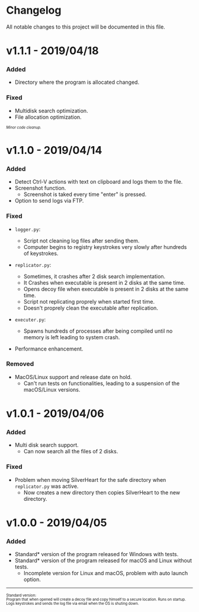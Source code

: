 # Changelog
All notable changes to this project will be documented in this file.

# v1.1.1 - 2019/04/18

### Added

- Directory where the program is allocated changed.

### Fixed

- Multidisk search optimization.
- File allocation optimization.

<sub><sup><i>Minor code cleanup.</i></sup></sub>

# v1.1.0 - 2019/04/14

### Added

- Detect Ctrl-V actions with text on clipboard and logs them to the file.
- Screenshot function.
  - Screenshot is taked every time "enter" is pressed.
- Option to send logs via FTP.
  
### Fixed

- `logger.py`:
  - Script not cleaning log files after sending them.
  - Computer begins to registry keystrokes very slowly after hundreds of keystrokes.

- `replicator.py`:
  - Sometimes, it crashes after 2 disk search implementation. 
  - It Crashes when executable is present in 2 disks at the same time.
  - Opens decoy file when executable is present in 2 disks at the same time.
  - Script not replicating proprely when started first time.
  - Doesn't proprely clean the executable after replication.
  
 - `executer.py`:
   - Spawns hundreds of processes after being compiled until no memory is left leading to system crash.
   
- Performance enhancement.

### Removed

- MacOS/Linux support and release date on hold.
  - Can't run tests on functionalities, leading to a suspension of the macOS/Linux versions.


# v1.0.1 - 2019/04/06

### Added

- Multi disk search support.
  - Can now search all the files of 2 disks.
  
### Fixed

- Problem when moving SilverHeart for the safe directory when `replicator.py` was active.
  - Now creates a new directory then copies SilverHeart to the new directory.


# v1.0.0 - 2019/04/05

### Added

- Standard* version of the program released for Windows with tests.
- Standard* version of the program released for macOS and Linux without tests.
  - Incomplete version for Linux and macOS, problem with auto launch option.
  
  
___  
<sub><sup>Standard version:  
Program that when opened will create a decoy file and copy himself to a secure location.
Runs on startup.
Logs keystrokes and sends the log file via email when the OS is shuting down.</sup></sub>
